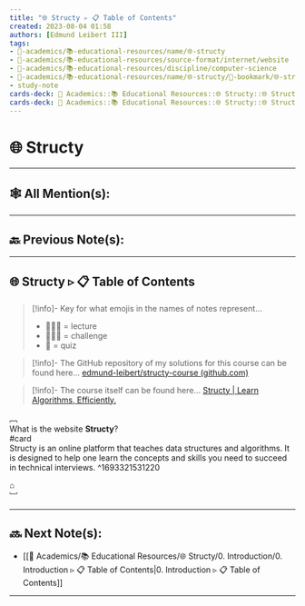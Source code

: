```yaml
---
title: "🌐 Structy ▹ 📋 Table of Contents"
created: 2023-08-04 01:58 
authors: [Edmund Leibert III]
tags: 
- 🔴-academics/📚-educational-resources/name/🌐-structy
- 🔴-academics/📚-educational-resources/source-format/internet/website
- 🔴-academics/📚-educational-resources/discipline/computer-science
- 🔴-academics/📚-educational-resources/name/🌐-structy/🔖-bookmark/🌐-structy/🌐-structy-▹-📋-table-of-contents
- study-note
cards-deck: 🔴 Academics::📚 Educational Resources::🌐 Structy::🌐 Structy ▹ 📋 Table of Contents
cards-deck: 🔴 Academics::📚 Educational Resources::🌐 Structy::🌐 Structy ▹ 📋 Table of Contents
---
```


# 🌐 Structy

---

## 🕸️ All Mention(s): 

---

## 🔙 Previous Note(s):

---

## 🌐 Structy ▹ 📋 Table of Contents 

> [!info]- Key for what emojis in the names of notes represent…
> - 👨🏻‍🏫 = lecture
> - 👨🏽‍💻 = challenge
> - 📝 = quiz

> [!info]- The GitHub repository of my solutions for this course can be found here…
> [edmund-leibert/structy-course (github.com)](https://github.com/edmund-leibert/structy-course)

> [!info]- The course itself can be found here…
> [Structy | Learn Algorithms, Efficiently.](https://www.structy.net/)


﹇<br>
What is the website **Structy**?
<br>
#card
<br> <span class="spoiler">Structy</span> is an online platform that teaches data structures and algorithms. It is designed to help one learn the concepts and skills you need to succeed in technical interviews.
^1693321531220

⌂
<br>﹈<br>


---

## 🔜 Next Note(s):
- [[🔴 Academics/📚 Educational Resources/🌐 Structy/0. Introduction/0. Introduction ▹ 📋 Table of Contents|0. Introduction ▹ 📋 Table of Contents]]

---
